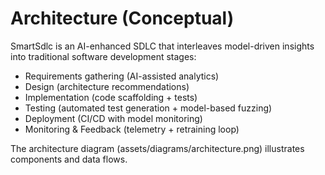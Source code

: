 # Architecture (Conceptual)

SmartSdlc is an AI-enhanced SDLC that interleaves model-driven insights into traditional software development stages:
- Requirements gathering (AI-assisted analytics)
- Design (architecture recommendations)
- Implementation (code scaffolding + tests)
- Testing (automated test generation + model-based fuzzing)
- Deployment (CI/CD with model monitoring)
- Monitoring & Feedback (telemetry + retraining loop)

The architecture diagram (assets/diagrams/architecture.png) illustrates components and data flows.

